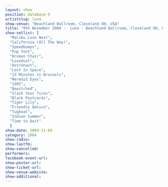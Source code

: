 ```yaml
---
layout: show
position: database-5
artistslug: luna
show-venue: "Beachland Ballroom, Cleveland OH, USA"
title: "9th November 2004 -  Luna - Beachland Ballroom, Cleveland OH, USA"
show-setlist: [
  "Malibu Love Nest",
  "California (All The Way)",
  "Speedbumps",
  "Pup Tent",
  "Broken Chair",
  "Lovedust",
  "Astronaut",
  "Lost In Space",
  "23 Minutes in Brussels",
  "Mermaid Eyes",
  "1995",
  "Bewitched",
  "Slash Your Tires",
  "Black Postcards",
  "Tiger Lily",
  "Friendly Advice",
  "Tugboat",
  "Indian Summer",
  "Time to Quit"
  ]
show-date: 2004-11-09
category: 2004
show-radio: 
show-lastfm: 
show-cancelled: 
performers: 
facebook-event-url: 
show-poster-url: 
show-ticket-url: 
show-venue-website: 
show-additional: 
---
```


